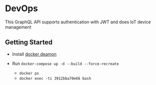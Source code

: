 # DevOps

 This GraphQL API supports authentication with JWT and does IoT device management

## Getting Started

* Install [docker deamon](https://docs.docker.com/install/)

* Run `docker-compose up -d --build --force-recreate`
  * `docker ps`
  * `docker exec -ti 3912bba70e66 bash`
